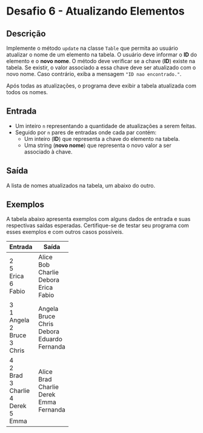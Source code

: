 # Desafio 6 - Atualizando Elementos

## Descrição

Implemente o método `update` na classe `Table` que permita ao usuário atualizar o nome de um elemento na tabela. O usuário deve informar o **ID** do elemento e o **novo nome**. O método deve verificar se a chave (**ID**) existe na tabela. Se existir, o valor associado a essa chave deve ser atualizado com o novo nome. Caso contrário, exiba a mensagem `"ID nao encontrado."`.

Após todas as atualizações, o programa deve exibir a tabela atualizada com todos os nomes.

## Entrada

- Um inteiro `n` representando a quantidade de atualizações a serem feitas.
- Seguido por `n` pares de entradas onde cada par contém:
  - Um inteiro (**ID**) que representa a chave do elemento na tabela.
  - Uma string (**novo nome**) que representa o novo valor a ser associado à chave.

## Saída

A lista de nomes atualizados na tabela, um abaixo do outro.

## Exemplos

A tabela abaixo apresenta exemplos com alguns dados de entrada e suas respectivas saídas esperadas. Certifique-se de testar seu programa com esses exemplos e com outros casos possíveis.

| Entrada                                                   | Saída                                                     |
| --------------------------------------------------------- | --------------------------------------------------------- |
| 2<br>5<br>Erica<br>6<br>Fabio                             | Alice<br>Bob<br>Charlie<br>Debora<br>Erica<br>Fabio       |
| 3<br>1<br>Angela<br>2<br>Bruce<br>3<br>Chris              | Angela<br>Bruce<br>Chris<br>Debora<br>Eduardo<br>Fernanda |
| 4<br>2<br>Brad<br>3<br>Charlie<br>4<br>Derek<br>5<br>Emma | Alice<br>Brad<br>Charlie<br>Derek<br>Emma<br>Fernanda     |
